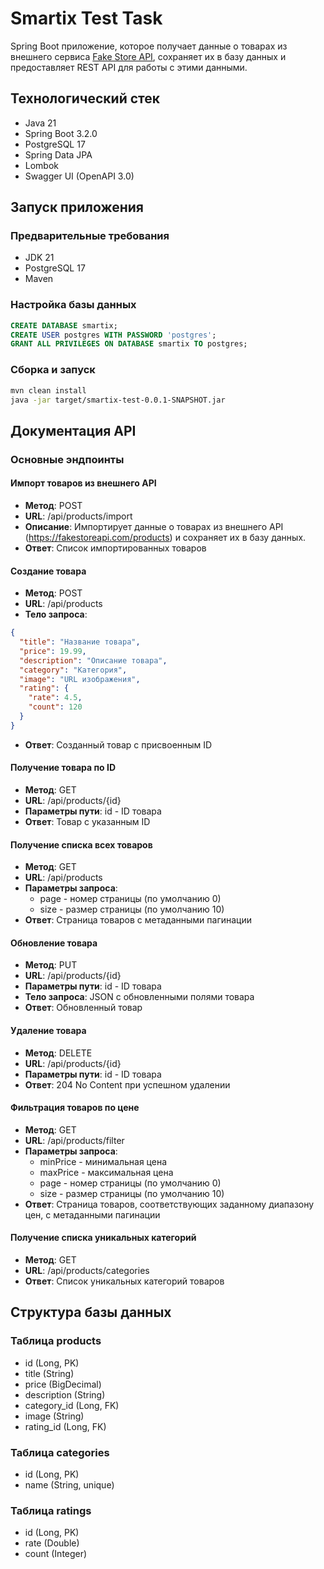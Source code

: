 # Smartix Test Task

Spring Boot приложение, которое получает данные о товарах из внешнего сервиса [Fake Store API](https://fakestoreapi.com), сохраняет их в базу данных и предоставляет REST API для работы с этими данными.

## Технологический стек

- Java 21
- Spring Boot 3.2.0
- PostgreSQL 17
- Spring Data JPA
- Lombok
- Swagger UI (OpenAPI 3.0)

## Запуск приложения

### Предварительные требования

- JDK 21
- PostgreSQL 17
- Maven

### Настройка базы данных

```sql
CREATE DATABASE smartix;
CREATE USER postgres WITH PASSWORD 'postgres';
GRANT ALL PRIVILEGES ON DATABASE smartix TO postgres;
```

### Сборка и запуск

```bash
mvn clean install
java -jar target/smartix-test-0.0.1-SNAPSHOT.jar
```

## Документация API

### Основные эндпоинты

#### Импорт товаров из внешнего API

- **Метод**: POST
- **URL**: /api/products/import
- **Описание**: Импортирует данные о товарах из внешнего API (https://fakestoreapi.com/products) и сохраняет их в базу данных.
- **Ответ**: Список импортированных товаров

#### Создание товара

- **Метод**: POST
- **URL**: /api/products
- **Тело запроса**:
```json
{
  "title": "Название товара",
  "price": 19.99,
  "description": "Описание товара",
  "category": "Категория",
  "image": "URL изображения",
  "rating": {
    "rate": 4.5,
    "count": 120
  }
}
```
- **Ответ**: Созданный товар с присвоенным ID

#### Получение товара по ID

- **Метод**: GET
- **URL**: /api/products/{id}
- **Параметры пути**: id - ID товара
- **Ответ**: Товар с указанным ID

#### Получение списка всех товаров

- **Метод**: GET
- **URL**: /api/products
- **Параметры запроса**:
  - page - номер страницы (по умолчанию 0)
  - size - размер страницы (по умолчанию 10)
- **Ответ**: Страница товаров с метаданными пагинации

#### Обновление товара

- **Метод**: PUT
- **URL**: /api/products/{id}
- **Параметры пути**: id - ID товара
- **Тело запроса**: JSON с обновленными полями товара
- **Ответ**: Обновленный товар

#### Удаление товара

- **Метод**: DELETE
- **URL**: /api/products/{id}
- **Параметры пути**: id - ID товара
- **Ответ**: 204 No Content при успешном удалении

#### Фильтрация товаров по цене

- **Метод**: GET
- **URL**: /api/products/filter
- **Параметры запроса**:
  - minPrice - минимальная цена
  - maxPrice - максимальная цена
  - page - номер страницы (по умолчанию 0)
  - size - размер страницы (по умолчанию 10)
- **Ответ**: Страница товаров, соответствующих заданному диапазону цен, с метаданными пагинации

#### Получение списка уникальных категорий

- **Метод**: GET
- **URL**: /api/products/categories
- **Ответ**: Список уникальных категорий товаров

## Структура базы данных

### Таблица products

- id (Long, PK)
- title (String)
- price (BigDecimal)
- description (String)
- category_id (Long, FK)
- image (String)
- rating_id (Long, FK)

### Таблица categories

- id (Long, PK)
- name (String, unique)

### Таблица ratings

- id (Long, PK)
- rate (Double)
- count (Integer)
